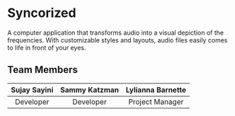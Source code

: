 # Syncorized
A computer application that transforms audio into a visual depiction of the frequencies. With customizable styles and layouts, audio files easily comes to life in front of your eyes.
## Team Members
| Sujay Sayini   | Sammy Katzman    | Lylianna Barnette      |
|:--------:| :-------: | :------------: |
| Developer| Developer | Project Manager|
